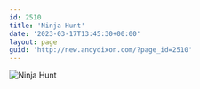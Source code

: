 ```yaml
---
id: 2510
title: 'Ninja Hunt'
date: '2023-03-17T13:45:30+00:00'
layout: page
guid: 'http://new.andydixon.com/?page_id=2510'
---
```


![Ninja Hunt](https://i0.wp.com/assets.g8x2.ldn.idrivee2-23.com/posters/Ninja%20Hunt%2001.jpg?w=1200&ssl=1 "Ninja Hunt")